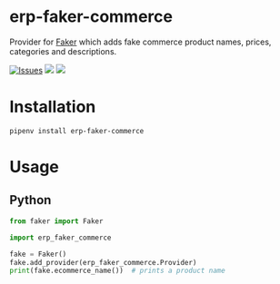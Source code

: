 # erp-faker-commerce
Provider for [Faker](https://faker.readthedocs.io/) which adds fake commerce product names, prices, categories and descriptions.

[![Issues](https://img.shields.io/github/issues/nicobritos/python-faker-commerce)](https://github.com/nicobritos/python-faker-commerce/issues)
![](https://img.shields.io/pypi/pyversions/faker-commerce.svg)
![](https://img.shields.io/github/license/nicobritos/python-faker-commerce)

# Installation

```
pipenv install erp-faker-commerce
```

# Usage

## Python

```python
from faker import Faker

import erp_faker_commerce

fake = Faker()
fake.add_provider(erp_faker_commerce.Provider)
print(fake.ecommerce_name())  # prints a product name
```
